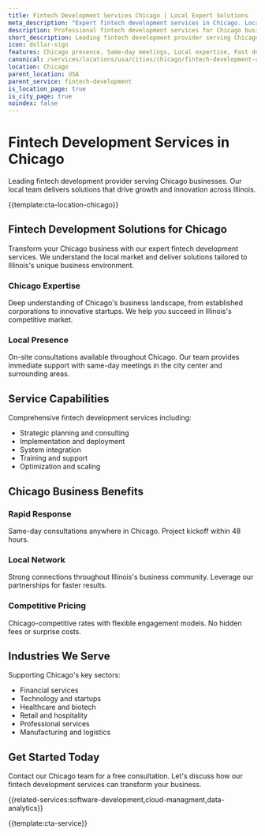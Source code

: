 ```yaml
---
title: Fintech Development Services Chicago | Local Expert Solutions
meta_description: "Expert fintech development services in Chicago. Local team, same-day consultations, proven results. Transform your business today."
description: Professional fintech development services for Chicago businesses
short_description: Leading fintech development provider serving Chicago and Illinois.
icon: dollar-sign
features: Chicago presence, Same-day meetings, Local expertise, Fast deployment, Competitive rates, Proven track record
canonical: /services/locations/usa/cities/chicago/fintech-development-chicago.html
location: Chicago
parent_location: USA
parent_service: fintech-development
is_location_page: true
is_city_page: true
noindex: false
---
```


# Fintech Development Services in Chicago

Leading fintech development provider serving Chicago businesses. Our local team delivers solutions that drive growth and innovation across Illinois.

{{template:cta-location-chicago}}

## Fintech Development Solutions for Chicago

Transform your Chicago business with our expert fintech development services. We understand the local market and deliver solutions tailored to Illinois's unique business environment.

### Chicago Expertise

Deep understanding of Chicago's business landscape, from established corporations to innovative startups. We help you succeed in Illinois's competitive market.

### Local Presence

On-site consultations available throughout Chicago. Our team provides immediate support with same-day meetings in the city center and surrounding areas.

## Service Capabilities

Comprehensive fintech development services including:
- Strategic planning and consulting
- Implementation and deployment
- System integration
- Training and support
- Optimization and scaling

## Chicago Business Benefits

### Rapid Response
Same-day consultations anywhere in Chicago. Project kickoff within 48 hours.

### Local Network
Strong connections throughout Illinois's business community. Leverage our partnerships for faster results.

### Competitive Pricing
Chicago-competitive rates with flexible engagement models. No hidden fees or surprise costs.

## Industries We Serve

Supporting Chicago's key sectors:
- Financial services
- Technology and startups
- Healthcare and biotech
- Retail and hospitality
- Professional services
- Manufacturing and logistics

## Get Started Today

Contact our Chicago team for a free consultation. Let's discuss how our fintech development services can transform your business.

{{related-services:software-development,cloud-managment,data-analytics}}

{{template:cta-service}}
